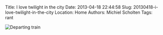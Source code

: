 Title: I love twilight in the city
Date: 2013-04-18 22:44:58
Slug: 20130418-i-love-twilight-in-the-city
Location: Home
Authors: Michiel Scholten
Tags: rant

<div class="content-image"><img src="http://dammit.nl/images/content/photo/IMG_20130418_212903_1600.jpg" alt="Departing train" /></div>